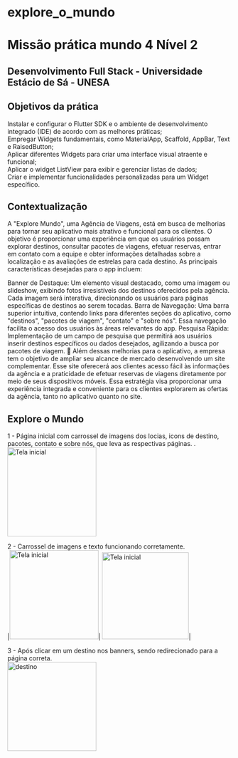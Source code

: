 # explore_o_mundo

# Missão prática mundo 4 Nível 2
## Desenvolvimento Full Stack - Universidade Estácio de Sá - UNESA

## Objetivos da prática

Instalar e configurar o Flutter SDK e o ambiente de desenvolvimento integrado (IDE)
de acordo com as melhores práticas; </br>
Empregar Widgets fundamentais, como MaterialApp, Scaffold, AppBar, Text e
RaisedButton;</br>
Aplicar diferentes Widgets para criar uma interface visual atraente e funcional;</br>
Aplicar o widget ListView para exibir e gerenciar listas de dados;</br>
Criar e implementar funcionalidades personalizadas para um Widget específico.

## Contextualização

A "Explore Mundo", uma Agência de Viagens, está em busca de melhorias para tornar
seu aplicativo mais atrativo e funcional para os clientes. O objetivo é proporcionar uma
experiência em que os usuários possam explorar destinos, consultar pacotes de
viagens, efetuar reservas, entrar em contato com a equipe e obter informações
detalhadas sobre a localização e as avaliações de estrelas para cada destino. As
principais características desejadas para o app incluem:

Banner de Destaque: Um elemento visual destacado, como uma imagem ou
slideshow, exibindo fotos irresistíveis dos destinos oferecidos pela agência. Cada
imagem será interativa, direcionando os usuários para páginas específicas de
destinos ao serem tocadas.
Barra de Navegação: Uma barra superior intuitiva, contendo links para diferentes
seções do aplicativo, como "destinos", "pacotes de viagem", "contato" e "sobre nós".
Essa navegação facilita o acesso dos usuários às áreas relevantes do app.
Pesquisa Rápida: Implementação de um campo de pesquisa que permitirá aos
usuários inserir destinos específicos ou dados desejados, agilizando a busca por
pacotes de viagem.  🔎
Além dessas melhorias para o aplicativo, a empresa tem o objetivo de ampliar seu
alcance de mercado desenvolvendo um site complementar. Esse site oferecerá aos
clientes acesso fácil às informações da agência e a praticidade de efetuar reservas de
viagens diretamente por meio de seus dispositivos móveis. Essa estratégia visa
proporcionar uma experiência integrada e conveniente para os clientes explorarem as
ofertas da agência, tanto no aplicativo quanto no site.


## Explore o Mundo


1 - Página inicial com carrossel de imagens dos locias, icons de destino, pacotes, contato e sobre nós, que leva as respectivas páginas. . </br>
<img src="/assets/images/print1.png" alt="Tela inicial" width='200'> </br>


2 - Carrossel de imagens e texto funcionando corretamente. </br>
|<img src="/assets/images/print2.png"  alt="Tela inicial" width='200'>|
<img src="/assets/images/print3.png"  alt="Tela inicial" width='195'>| </br>

3 - Após clicar em um destino nos banners, sendo redirecionado para a página correta. </br>
<img src="/assets/images/print4.png"  alt="destino" width='200'> </br>



